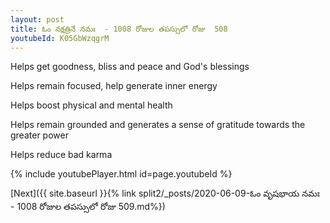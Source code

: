 ```yaml
---
layout: post
title: ఓం నక్షత్రినే నమః  - 1008 రోజుల తపస్సులో రోజు  508
youtubeId: K05GbWzqgrM
---
```

 
 
Helps get goodness, bliss and peace and God's blessings
 
Helps remain focused, help generate inner energy 
 
Helps boost physical and mental health 
 
Helps remain grounded and generates a sense of gratitude towards the greater power 
 
Helps reduce bad karma
 
 
 
 


{% include youtubePlayer.html id=page.youtubeId %}
 
[Next]({{ site.baseurl }}{% link  split2/_posts/2020-06-09-ఓం వృషభాయ నమః  - 1008 రోజుల తపస్సులో రోజు  509.md%})
 

